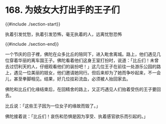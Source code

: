 # 168. 为妓女大打出手的王子们
{{#include ./section-start}}

执着引发忧愁，执着引发恐怖，毫无执着的人，远离忧愁恐怖

{{#include ./section-end}}

一个节庆的日子裡，佛陀在众多比丘的陪同下，进入毗舍离城。路上，他们遇见几位穿着华丽的离车国王子。佛陀看着他们这身王室打扮时，说道：「比丘们！未曾去过忉利天的人，仔细观看他们的装扮吧！」这几位王子在前往一处游乐公园的路上，遇见一位美丽的妓女，他们邀请她同行。但后来却为了她而争吵起来，不一会儿，甚至拳脚相见。结果，好几位挂彩流血，必须被人抬回家去。

佛陀和比丘们化缘结束后，在回精舍的路上，又正巧遇见人们抬着受伤的王子要回去。

比丘说：「这些王子因为一位女子的缘故而毁了。」

佛陀接着说：「比丘们！哀伤和恐惧是因为享受、执着感官欲乐而引起的。」


